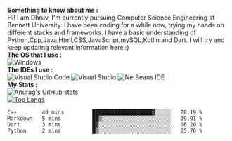 <b>Something to know about me :</b><br>
Hi! I am Dhruv, I'm currently pursuing Computer Science Engineering at Bennett University. I have been coding for a while now, trying my hands on different stacks and frameworks.
I have a basic understanding of Python,Cpp,Java,Html,CSS,JavaScript,mySQL,Kotlin and Dart. I will try and keep updating relevant information here :)
<br><b>The OS that I use :</b><br>
![Windows](https://img.shields.io/badge/Windows-0078D6?style=for-the-badge&logo=windows&logoColor=white)<br>
<b>The IDEs I use :</b><br>
![Visual Studio Code](https://img.shields.io/badge/Visual%20Studio%20Code-0078d7.svg?style=for-the-badge&logo=visual-studio-code&logoColor=white) ![Visual Studio](https://img.shields.io/badge/Visual%20Studio-5C2D91.svg?style=for-the-badge&logo=visual-studio&logoColor=white) ![NetBeans IDE](https://img.shields.io/badge/NetBeansIDE-1B6AC6.svg?style=for-the-badge&logo=apache-netbeans-ide&logoColor=white) <br>
<b>My Stats :</b><br>
[![Anurag's GitHub stats](https://github-readme-stats.vercel.app/api?username=DhruvLawaniya&show_icons=true&theme=tokyonight&hide=prs,issues)](https://github.com/anuraghazra/github-readme-stats)<br>
[![Top Langs](https://github-readme-stats.vercel.app/api/top-langs/?username=DhruvLawaniya&theme=tokyonight)](https://github.com/anuraghazra/github-readme-stats)
<!--START_SECTION:waka-->
```text
C++        40 mins         ███████████████████▓░░░░░   78.19 % 
Markdown   5 mins          ██▒░░░░░░░░░░░░░░░░░░░░░░   09.91 % 
Dart       3 mins          █▓░░░░░░░░░░░░░░░░░░░░░░░   06.20 % 
Python     2 mins          █▒░░░░░░░░░░░░░░░░░░░░░░░   05.70 % 
```
<!--END_SECTION:waka-->
